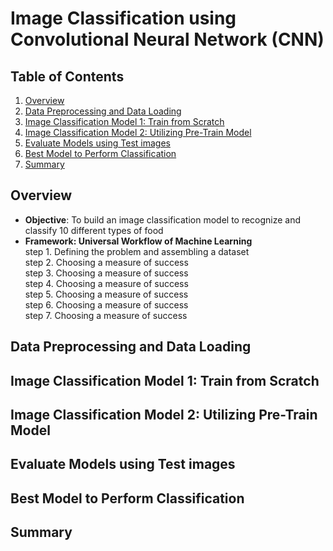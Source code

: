 # Image Classification using Convolutional Neural Network (CNN)

## Table of Contents
1. [Overview](README.md#overview)
2. [Data Preprocessing and Data Loading](README.md#steps)
3. [Image Classification Model 1: Train from Scratch](README.md#data-exploration--dimensional-model-building)
4. [Image Classification Model 2: Utilizing Pre-Train Model](README.md#data-visualizations-building)
5. [Evaluate Models using Test images](README.md#business-insights--recommendations)
6. [Best Model to Perform Classification](README.md#business-insights--recommendations)
7. [Summary](README.md#summary)


## Overview
* **Objective**: To build an image classification model to recognize and classify 10 different types of food
* **Framework: Universal Workflow of Machine Learning**<br>
    step 1. Defining the problem and assembling a dataset<br>
    step 2. Choosing a measure of success<br>
    step 3. Choosing a measure of success<br>
    step 4. Choosing a measure of success<br>
    step 5. Choosing a measure of success<br>
    step 6. Choosing a measure of success<br>
    step 7. Choosing a measure of success<br>
    
        

## Data Preprocessing and Data Loading


## Image Classification Model 1: Train from Scratch


## Image Classification Model 2: Utilizing Pre-Train Model


## Evaluate Models using Test images


## Best Model to Perform Classification


## Summary
